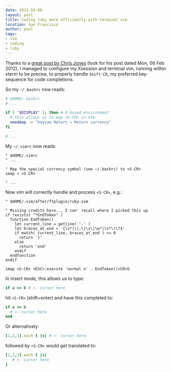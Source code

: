 ```yaml
---
date: 2013-03-08
layout: post
title: Coding ruby more efficiently with terminal vim
location: San Francisco
author: paul
tags:
- vim
- coding
- ruby
---
```


Thanks to a [great post by Chris Jones](http://www.mentby.com/Group/vim-discuss/vim-orgmode.html) (look for his post
dated Mon, 06 Feb 2012), I managed to configure my Xsession and terminal vim, running within xterm to be precise, to
properly handle `Shift-CR`, my preferred key-sequence for code completions.

So my `~/.bashrc` now reads:

```bash
# $HOME/.bashrc
# ...

if [ "$DISPLAY" ]; then # X-based environment
  # this allows us to map <S-CR> in Vim
  xmodmap -e "keysym Return = Return currency"
fi

# ...
```

My `~/.vimrc` now reads:

```vim
" $HOME/.vimrc
" ...

" Map the special currency symbol (see ~/.bashrc) to <S-CR>
imap ¤ <S-CR>

" ...
```

Now vim will correctly handle and process `<S-CR>`, e.g.:

```vim
" $HOME/.vim/after/ftplugin/ruby.vim

" Missing credits here... I can' recall where I picked this up
if !exists( "*EndToken" )
  function EndToken()
    let current_line = getline( '.' )
    let braces_at_end = '{\s*|\(,\|\s\|\w*|\s*\)\?$'
    if match( current_line, braces_at_end ) >= 0
      return '}'
    else
      return 'end'
    endif
  endfunction
endif

imap <S-CR> <ESC>:execute 'normal o' . EndToken()<CR>O
```

In insert mode, this allows us to type:

```ruby
if a == b # <- cursor here
```

hit `<S-CR>` (shift+enter) and have this completed to:

```ruby
if a == b
  # <- cursor here
end
```

Or alternatively:

```ruby
[1,2,3].each { |x| # <- cursor here
```

followed by `<S-CR>` would get translated to:

```ruby
[1,2,3].each { |x|
   # <- cursor here
}
```
